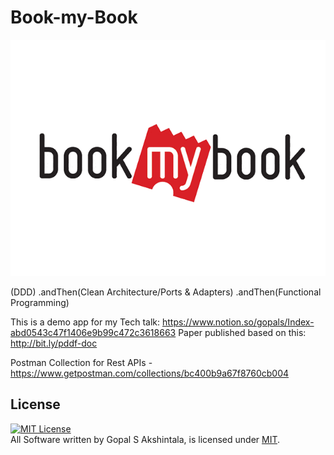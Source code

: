 # Book-my-Book

![](docs/book-my-book.png)

(DDD)
    .andThen(Clean Architecture/Ports & Adapters)
        .andThen(Functional Programming)
        
This is a demo app for my Tech talk: https://www.notion.so/gopals/Index-abd0543c47f1406e9b99c472c3618663
Paper published based on this: http://bit.ly/pddf-doc 

Postman Collection for Rest APIs - https://www.getpostman.com/collections/bc400b9a67f8760cb004

## License
<a rel="license" href="https://opensource.org/licenses/MIT">
<img alt="MIT License" 
style="border-width:0" src="https://upload.wikimedia.org/wikipedia/commons/thumb/0/0c/MIT_logo.svg/800px-MIT_logo.svg.png" width="88" height="31"/></a><br/>
All Software written by Gopal S Akshintala, is licensed under <a rel="license" href="https://opensource.org/licenses/MIT">MIT</a>.